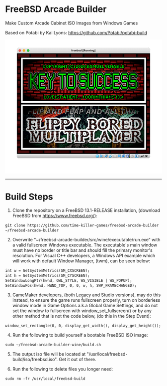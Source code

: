 # FreeBSD Arcade Builder

Make Custom Arcade Cabinet ISO Images from Windows Games

Based on Potabi by Kai Lyons: https://github.com/Potabi/potabi-build

![slideshow.gif](https://github.com/time-killer-games/freebsd-arcade-builder/raw/main/slideshow.gif "slideshow")

---------------------------------------------------------------------

# Build Steps

1) Clone the repository on a FreeBSD 13.1-RELEASE installation, (download FreeBSD from https://www.freebsd.org/):

```
git clone https://github.com/time-killer-games/freebsd-arcade-builder ~/freebsd-arcade-builder
```

2) Overwrite "~/freebsd-arcade-builder/src/wine/executable/run.exe" with a valid fullscreen Windows executable. The executable's main window must have no border or title bar and should fill the primary monitor's resolution. For Visual C++ developers, a Windows API example which will work with default Window Manager, (twm), can be seen below: 

```
int w = GetSystemMetrics(SM_CXSCREEN);
int h = GetSystemMetrics(SM_CYSCREEN);
SetWindowLongPtr(hwnd, GWL_STYLE, WS_VISIBLE | WS_POPUP);
SetWindowPos(hwnd, HWND_TOP, 0, 0, w, h, SWP_FRAMECHANGED);
```

3) GameMaker developers, (both Legacy and Studio versions), may do this instead, to ensure the game runs fullscreen properly, turn on borderless window mode in Game Options a.k.a Global Game Settings, and do not set the window to fullscreen with window_set_fullscreen() or by any other method that is not the code below, (do this in the Step Event):

```
window_set_rectangle(0, 0, display_get_width(), display_get_height());
```

4) Run the following to build yourself a bootable FreeBSD ISO image:

```
sudo ~/freebsd-arcade-builder-wine/build.sh
```

5) The output iso file will be located at "/usr/local/freebsd-build/iso/freebsd.iso". Get it out of there.

6) Run the following to delete files you longer need:

```
sudo rm -fr /usr/local/freebsd-build
```

